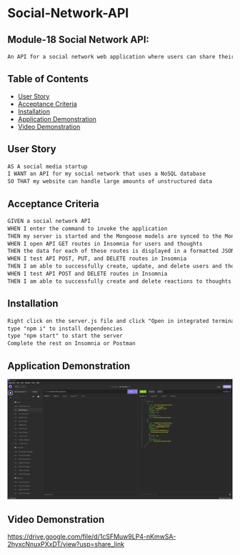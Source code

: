 # Social-Network-API

## Module-18 Social Network API:
```md
An API for a social network web application where users can share their thoughts, react to friends’ thoughts, and create a friend list. 
```

## Table of Contents

 * [User Story](#user-story)
 * [Acceptance Criteria](#acceptance-criteria)
 * [Installation](#installation)
 * [Application Demonstration](#application-demonstration)
 * [Video Demonstration](#video-demonstration)

## User Story

```md
AS A social media startup
I WANT an API for my social network that uses a NoSQL database
SO THAT my website can handle large amounts of unstructured data
```

## Acceptance Criteria

```md
GIVEN a social network API
WHEN I enter the command to invoke the application
THEN my server is started and the Mongoose models are synced to the MongoDB database
WHEN I open API GET routes in Insomnia for users and thoughts
THEN the data for each of these routes is displayed in a formatted JSON
WHEN I test API POST, PUT, and DELETE routes in Insomnia
THEN I am able to successfully create, update, and delete users and thoughts in my database
WHEN I test API POST and DELETE routes in Insomnia
THEN I am able to successfully create and delete reactions to thoughts and add and remove friends to a user’s friend list
```
## Installation

```md
Right click on the server.js file and click "Open in integrated terminal" 
type "npm i" to install dependencies
type "npm start" to start the server
Complete the rest on Insomnia or Postman
```

## Application Demonstration

![](./assets/demo.png)

## Video Demonstration

https://drive.google.com/file/d/1cSFMuw9LP4-nKmwSA-2hyxcNnuxPXxDT/view?usp=share_link